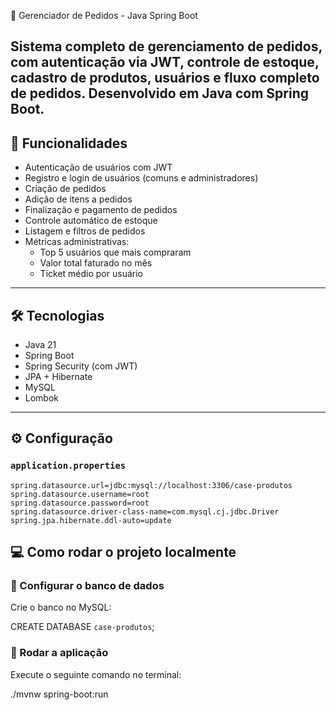 🛒 Gerenciador de Pedidos - Java Spring Boot

Sistema completo de gerenciamento de pedidos, com autenticação via JWT, controle de estoque, cadastro de produtos, usuários e fluxo completo de pedidos. Desenvolvido em Java com Spring Boot.
---

## 🚀 Funcionalidades

- Autenticação de usuários com JWT
- Registro e login de usuários (comuns e administradores)
- Criação de pedidos
- Adição de itens a pedidos
- Finalização e pagamento de pedidos
- Controle automático de estoque
- Listagem e filtros de pedidos
- Métricas administrativas:
  - Top 5 usuários que mais compraram
  - Valor total faturado no mês
  - Ticket médio por usuário

---

## 🛠️ Tecnologias

- Java 21
- Spring Boot
- Spring Security (com JWT)
- JPA + Hibernate
- MySQL
- Lombok

---

## ⚙️ Configuração

### `application.properties`

```properties
spring.datasource.url=jdbc:mysql://localhost:3306/case-produtos
spring.datasource.username=root
spring.datasource.password=root
spring.datasource.driver-class-name=com.mysql.cj.jdbc.Driver
spring.jpa.hibernate.ddl-auto=update
```


## 💻 Como rodar o projeto localmente

### 🔧 Configurar o banco de dados

Crie o banco no MySQL:

CREATE DATABASE `case-produtos`;


### 🚀 Rodar a aplicação

Execute o seguinte comando no terminal:

./mvnw spring-boot:run


